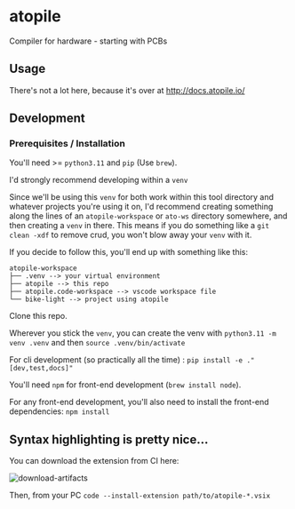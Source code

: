 # atopile

Compiler for hardware - starting with PCBs


## Usage

There's not a lot here, because it's over at http://docs.atopile.io/


## Development

### Prerequisites / Installation

You'll need >= `python3.11` and `pip` (Use `brew`).

I'd strongly recommend developing within a `venv`

Since we'll be using this `venv` for both work within this tool directory and whatever projects you're using it on, I'd recommend creating something along the lines of an `atopile-workspace` or `ato-ws` directory somewhere, and then creating a `venv` in there. This means if you do something like a `git clean -xdf` to remove crud, you won't blow away your `venv` with it.

If you decide to follow this, you'll end up with something like this:

```
atopile-workspace
├── .venv --> your virtual environment
├── atopile --> this repo
├── atopile.code-workspace --> vscode workspace file
└── bike-light --> project using atopile
```

Clone this repo.

Wherever you stick the `venv`, you can create the venv with  `python3.11 -m venv .venv` and then `source .venv/bin/activate`

For cli development (so practically all the time) : `pip install -e ."[dev,test,docs]"`

You'll need `npm` for front-end development (`brew install node`).

For any front-end development, you'll also need to install the front-end dependencies: `npm install`


## Syntax highlighting is pretty nice...

You can download the extension from CI here:

![download-artifacts](docs/images/download-artifacts.png)

Then, from your PC `code --install-extension path/to/atopile-*.vsix`
